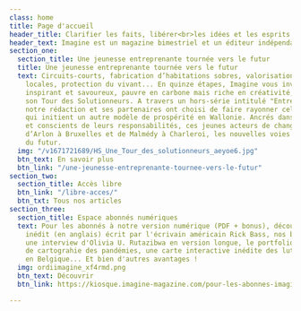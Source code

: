 ```yaml
---
class: home
title: Page d'accueil
header_title: Clarifier les faits, libérer<br>les idées et les esprits
header_text: Imagine est un magazine bimestriel et un éditeur indépendant depuis 2001.
section_one:
  section_title: Une jeunesse entreprenante tournée vers le futur
  title: Une jeunesse entreprenante tournée vers le futur
  text: Circuits-courts, fabrication d’habitations sobres, valorisation des ressources
    locales, protection du vivant... En quinze étapes, Imagine vous invite à un voyage
    inspirant et savoureux, pauvre en carbone mais riche en créativité, à travers
    son Tour des Solutionneurs. A travers un hors-série intitulé "Entreprenante jeunesse",
    notre rédaction et ses partenaires ont choisi de faire rayonner celles et ceux
    qui initient un autre modèle de prospérité en Wallonie. Ancrés dans leur époque
    et conscients de leurs responsabilités, ces jeunes acteurs de changement testent,
    d’Arlon à Bruxelles et de Malmédy à Charleroi, les nouvelles voies soutenables
    du futur.
  img: "/v1671721689/HS_Une_Tour_des_solutionneurs_aeyoe6.jpg"
  btn_text: En savoir plus
  btn_link: "/une-jeunesse-entreprenante-tournee-vers-le-futur"
section_two:
  section_title: Accès libre
  btn_link: "/libre-acces/"
  btn_txt: Tous nos articles
section_three:
  section_title: Espace abonnés numériques
  text: Pour les abonnés à notre version numérique (PDF + bonus), découvrez un texte
    inédit (en anglais) écrit par l'écrivain américain Rick Bass, nos baromètres égalité-diversité,
    une interview d'Olivia U. Rutazibwa en version longue, le portfolio d'un projet
    de cartograhie des pandémies, une carte interactive inédite des luttes environnementales
    en Belgique... Et bien d'autres avantages !
  img: ordiimagine_xf4rmd.png
  btn_text: Découvrir
  btn_link: https://kiosque.imagine-magazine.com/pour-les-abonnes-imagine/

---
```

